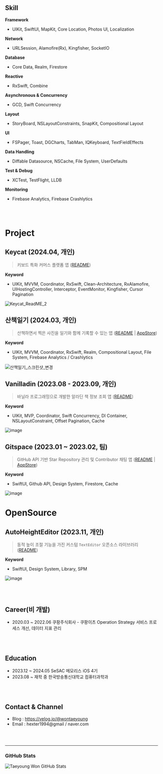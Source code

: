 ## Skill

**Framework**

- UIKit, SwiftUI, MapKit, Core Location, Photos UI, Localization

**Network**

- URLSession, Alamofire(Rx), Kingfisher, SocketIO

**Database**

- Core Data, Realm, Firestore

**Reactive**

- RxSwift, Combine

**Asynchronous & Concurrency**

- GCD, Swift Concurrency

**Layout**

- StoryBoard, NSLayoutConstraints, SnapKit, Compositional Layout

**UI**

- FSPager, Toast, DGCharts, TabMan, IQKeyboard, TextFieldEffects

**Data Handling**

- Diffable Datasource, NSCache, File System, UserDefaults

**Test & Debug**

- XCTest, TestFlight, LLDB

**Monitoring**

- Firebase Analytics, Firebase Crashlytics

<br><br>

# Project

## Keycat (2024.04, 개인)

> 키보드 특화 커머스 플랫폼 앱 ([README](https://github.com/wontaeyoung/Keycat))

**Keyword**

- UIKit, MVVM, Coordinator, RxSwift, Clean-Architecture, RxAlamofire, UIHostingController, Interceptor, EventMonitor, Kingfisher, Cursor Pagination

![Keycat_ReadME_2](https://github.com/wontaeyoung/wontaeyoung/assets/45925685/0ff26d75-cf3d-4147-8278-ea86e1b0dbf7)

## 산책일기 (2024.03, 개인)

> 산책하면서 찍은 사진을 일기와 함께 기록할 수 있는 앱 ([README](https://github.com/wontaeyoung/PhotoRamble) | [AppStore](https://apps.apple.com/kr/app/%EC%82%B0%EC%B1%85%EC%9D%BC%EA%B8%B0/id6479728861))

**Keyword**

- UIKit, MVVM, Coordinator, RxSwift, Realm, Compositional Layout, File System, Firebase Analytics / Crashlytics

![산책일기_스크린샷_변경](https://github.com/wontaeyoung/wontaeyoung/assets/45925685/710326b3-ed52-411e-876d-a9fe7c184cad)

## Vanilladin (2023.08 - 2023.09, 개인)

> 바닐라 프로그래밍으로 개발한 알라딘 책 정보 조회 앱 ([README](https://github.com/wontaeyoung/vanilladin))

**Keyword**

- UIKit, MVP, Coordinator, Swift Concurrency, DI Container, NSLayoutConstraint, Offset Pagination, Cache

![image](https://github.com/wontaeyoung/wontaeyoung/assets/45925685/ba0141b9-0524-4416-98b4-90f6afaa3891)

## Gitspace (2023.01 ~ 2023.02, 팀)

> GitHub API 기반 Star Repository 관리 및 Contributor 채팅 앱 ([README](https://github.com/wontaeyoung/gitspace) | [AppStore](https://apps.apple.com/kr/app/gitspace/id6446034470))

**Keyword**
- SwiftUI, Github API, Design System, Firestore, Cache

![image](https://github.com/wontaeyoung/wontaeyoung/assets/45925685/e7ea38cc-5900-4317-b824-e20bd6e11492)

# OpenSource

## AutoHeightEditor (2023.11, 개인)

> 동적 높이 조절 기능을 가진 커스텀 `TextEditor` 오픈소스 라이브러리 ([README](https://github.com/wontaeyoung/autoheighteditor))

**Keyword**

- SwiftUI, Design System, Library, SPM

![image](https://github.com/wontaeyoung/wontaeyoung/assets/45925685/693cd53c-e8f4-419b-82af-20bb849a5d32)

<br><br>

## Career(비 개발)
- 2020.03 ~ 2022.06 쿠팡주식회사 - 쿠팡이츠 Operation Strategy 서비스 프로세스 개선, 데이터 지표 관리

<br><br>

## Education
- 2023.12 ~ 2024.05 SeSAC 메모리스 iOS 4기
- 2023.08 ~ 재학 중 한국방송통신대학교 컴퓨터과학과

<br><br>

## Contact & Channel
- Blog : https://velog.io/@wontaeyoung
- Email : hexter1994@gmail / naver.com

<br><br>

---

### GitHub Stats

<img align="left" alt="Taeyoung Won GitHub Stats" src="https://github-readme-stats.vercel.app/api?username=wontaeyoung"/>
